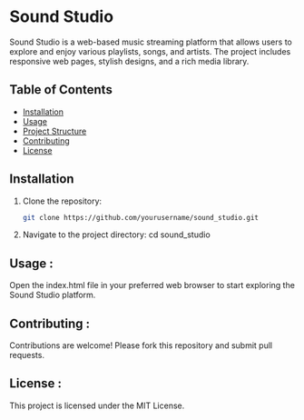 # Sound Studio

Sound Studio is a web-based music streaming platform that allows users to explore and enjoy various playlists, songs, and artists. The project includes responsive web pages, stylish designs, and a rich media library.

## Table of Contents

- [Installation](#installation)
- [Usage](#usage)
- [Project Structure](#project-structure)
- [Contributing](#contributing)
- [License](#license)

## Installation

1. Clone the repository:
   ```bash
   git clone https://github.com/yourusername/sound_studio.git
2. Navigate to the project directory:
   cd sound_studio
## Usage :
Open the index.html file in your preferred web browser to start exploring the Sound Studio platform.

## Contributing :
Contributions are welcome! Please fork this repository and submit pull requests.

## License :
This project is licensed under the MIT License.
